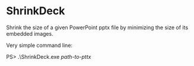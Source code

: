 # ShrinkDeck
Shrink the size of a given PowerPoint pptx file by minimizing the size of its embedded images.

Very simple command line:

PS> .\ShrinkDeck.exe *path-to-pttx*

